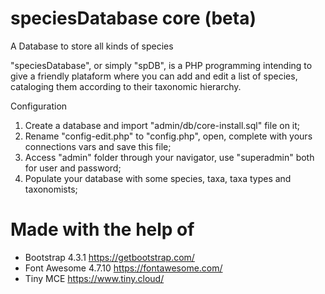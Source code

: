 # speciesDatabase core (beta)
A Database to store all kinds of species

"speciesDatabase", or simply "spDB", is a PHP programming intending to give a friendly plataform where you can add and edit a list of species, cataloging them according to their taxonomic hierarchy.

Configuration
1. Create a database and import "admin/db/core-install.sql" file on it;
2. Rename "config-edit.php" to "config.php", open, complete with yours connections vars and save this file;
3. Access "admin" folder through your navigator, use "superadmin" both for user and password;
4. Populate your database with some species, taxa, taxa types and taxonomists;

# Made with the help of
- Bootstrap 4.3.1 https://getbootstrap.com/
- Font Awesome 4.7.10 https://fontawesome.com/
- Tiny MCE https://www.tiny.cloud/

